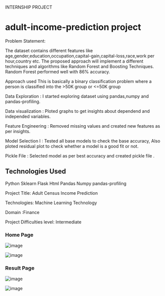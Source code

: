 <h> INTERNSHIP PROJECT </h>
# adult-income-prediction project

Problem Statement:

The dataset contains different features like age,gender,education,occupation,capital-gain,capital-loss,race,work per hour,country etc. The proposed approach will implement a different techniques and algorithms like Random Forest and Boosting Techniques. Random Forest performed well with 86% accuracy. 

Approach used
  This is basically a binary classification problem where a person is classified into the >50K group or <=50K group
 
 Data Exploration     : I started exploring dataset using pandas,numpy and pandas-profiling. 

 Data visualization   : Ploted graphs to get insights about dependend and independed variables. 

 Feature Engineering  :  Removed missing values and created new features as per insights.

 Model Selection I    : Tested all base models to check the base accuracy, Also ploted residual plot to check whether a model is a good fit or not.

 Pickle File          :  Selected model as per best accuracy and created pickle file .

## Technologies Used
Python
Sklearn
Flask
Html
Pandas
Numpy
pandas-profiling


Project Title: Adult Census Income Prediction


Technologies: Machine Learning Technology


Domain :Finance


Project Difficulties level: Intermediate


### Home Page
![image](https://user-images.githubusercontent.com/93968656/199657004-747ccd18-0ba4-4fd4-8b72-78c72227b349.png)

![image](https://user-images.githubusercontent.com/93968656/199656990-ed7b670f-c806-4df4-9794-04089900a56a.png)

### Result Page

![image](https://user-images.githubusercontent.com/93968656/199657174-3420498c-01fe-4303-93e6-f4eb37ac49fc.png)

![image](https://user-images.githubusercontent.com/93968656/199657234-621fd661-b1a2-4a41-8d46-5a4808429067.png)


